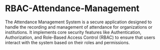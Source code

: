 # RBAC-Attendance-Management
The Attendance Management System is a secure application designed to handle the recording and management of attendance for organizations or institutions. It implements core security features like Authentication, Authorization, and Role-Based Access Control (RBAC) to ensure that users interact with the system based on their roles and permissions.

